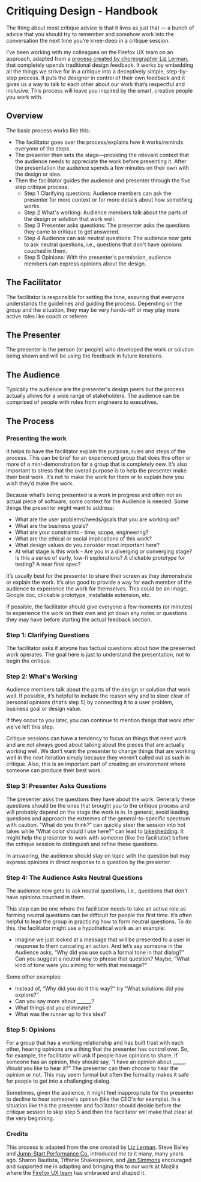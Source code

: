 # Critiquing Design - Handbook
The thing about most critique advice is that it lives as just that — a bunch of advice that you should try to remember and somehow work into the conversation the next time you’re knee-deep in a critique session.

I’ve been working with my colleagues on the Firefox UX team on an approach, adapted from a [process created by choreographer Liz Lerman](https://lizlerman.com/critical-response-process/), that completely upends traditional design feedback. It works by embedding all the things we strive for in a critique into a deceptively simple, step-by-step process. It puts the designer in control of their own feedback and it gives us a way to talk to each other about our work that’s respectful and inclusive. This process will leave you inspired by the smart, creative people you work with.

## Overview
The basic process works like this:
- The facilitator goes over the process/explains how it works/reminds everyone of the steps. 
- The presenter then sets the stage—providing the relevant context that the audience needs to appreciate the work before presenting it. After the presentation the audience spends a few minutes on their own with the design or idea.
- Then the facilitator guides the audience and presenter through the five step critique process:
	- Step 1 Clarifying questions: Audience members can ask the presenter for more context or for more details about how something works.
	- Step 2 What's working: Audience members talk about the parts of the design or solution that work well.
	- Step 3 Presenter asks questions: The presenter asks the questions they came to critique to get answered.
	- Step 4 Audience can ask neutral questions: The audience now gets to ask neutral questions, i.e., questions that don't have opinions couched in them.
	- Step 5 Opinions: With the presenter's permission, audience members can express opinions about the design.

## The Facilitator
The facilitator is responsible for setting the tone, assuring that everyone understands the guidelines and guiding the process. Depending on the group and the situation, they may be very hands-off or may play more active roles like coach or referee.

## The Presenter
The presenter is the person (or people) who developed the work or solution being shown and will be using the feedback in future iterations.

## The Audience
Typically the audience are the presenter's design peers but the process actually allows for a wide range of stakeholders. The audience can be comprised of people with roles from engineers to executives.

## The Process
### Presenting the work
It helps to have the facilitator explain the purpose, rules and steps of the process. This can be brief for an experienced group that does this often or more of a mini-demonstration for a group that is completely new. It’s also important to stress that the overall purpose is to help the presenter make their best work. It’s not to make the work for them or to explain how you wish they’d make the work. 

Because what’s being presented is a work in progress and often not an actual piece of software, some context for the Audience is needed. Some things the presenter might want to address:
- What are the user problems/needs/goals that you are working on?
- What are the business goals?
- What are your constraints - time, scope, engineering?
- What are the ethical or social implications of this work?
- What design values do you consider most important here?
- At what stage is this work - Are you in a diverging or converging stage? Is this a series of early, low-fi explorations? A clickable prototype for testing? A near final spec? 

It’s usually best for the presenter to share their screen as they demonstrate or explain the work. It’s also good to provide a way for each member of the audience to experience the work for themselves. This could be an image, Google doc, clickable prototype, installable extension, etc.

If possible, the facilitator should give everyone a few moments (or minutes) to experience the work on their own and jot down any notes or questions they may have before starting the actual feedback section.

### Step 1: Clarifying Questions
The facilitator asks if anyone has factual questions about how the presented work operates. The goal here is just to understand the presentation, not to begin the critique. 

### Step 2: What's Working
Audience members talk about the parts of the design or solution that work well. If possible, it’s helpful to include the reason why and to steer clear of personal opinions (that’s step 5) by connecting it to a user problem, business goal or design value.

If they occur to you later, you can continue to mention things that work after we’ve left this step.

Critique sessions can have a tendency to focus on things that need work and are not always good about talking about the pieces that are actually working well. We don’t want the presenter to change things that are working well in the next iteration simply because they weren’t called out as such in critique. Also, this is an important part of creating an environment where someone can produce their best work.

### Step 3: Presenter Asks Questions
The presenter asks the questions they have about the work. Generally these questions should be the ones that brought you to the critique process and will probably depend on the stage the work is in. In general, avoid leading questions and approach the extremes of the general-to-specific spectrum with caution. “What do you think?” can quickly steer the session into hot takes while “What color should I use here?” can lead to [bikeshedding](https://en.wikipedia.org/wiki/Law_of_triviality). It might help the presenter to work with someone (like the facilitator) before the critique session to distinguish and refine these questions.

In answering, the audience should stay on topic with the question but may express opinions in direct response to a question by the presenter. 

### Step 4: The Audience Asks Neutral Questions
The audience now gets to ask neutral questions, i.e., questions that don't have opinions couched in them.

This step can be one where the facilitator needs to take an active role as forming neutral questions can be difficult for people the first time. It’s often helpful to lead the group in practicing how to form neutral questions. To do this, the facilitator might use a hypothetical work as an example: 
- Imagine we just looked at a message that will be presented to a user in response to them canceling an action. And let’s say someone in the Audience asks, “Why did you use such a formal tone in that dialog?” Can you suggest a neutral way to phrase that question? Maybe, “What kind of tone were you aiming for with that message?”

Some other examples:
- Instead of, “Why did you do it this way?” try “What solutions did you explore?”
- Can you say more about ______?
- What things did you eliminate?
- What was the runner up to this idea?

### Step 5: Opinions
For a group that has a working relationship and has built trust with each other, hearing opinions are a thing that the presenter has control over. So, for example, the facilitator will ask if people have opinions to share. If someone has an opinion, they should say, “I have an opinion about _____. Would you like to hear it?” The presenter can then choose to hear the opinion or not. This may seem formal but often the formality makes it safe for people to get into a challenging dialog.

Sometimes, given the audience, it might feel inappropriate for the presenter to decline to hear someone's opinion (like the CEO's for example). In a situation like this the presenter and facilitator should decide before the critique session to skip step 5 and then the facilitator will make that clear at the very beginning.

### Credits
This process is adapted from the one created by [Liz Lerman](https://lizlerman.com/critical-response-process/). Steve Bailey and [Jump-Start Performance Co.](http://www.jump-start.org/) introduced me to it many, many years ago. Sharon Bautista, Tiffanie Shakespeare, and [Jen Simmons](https://front-end.social/@jensimmons) encouraged and supported me in adapting and bringing this to our work at Mozilla where the [Firefox UX team](https://blog.mozilla.org/ux/) has embraced and shaped it.